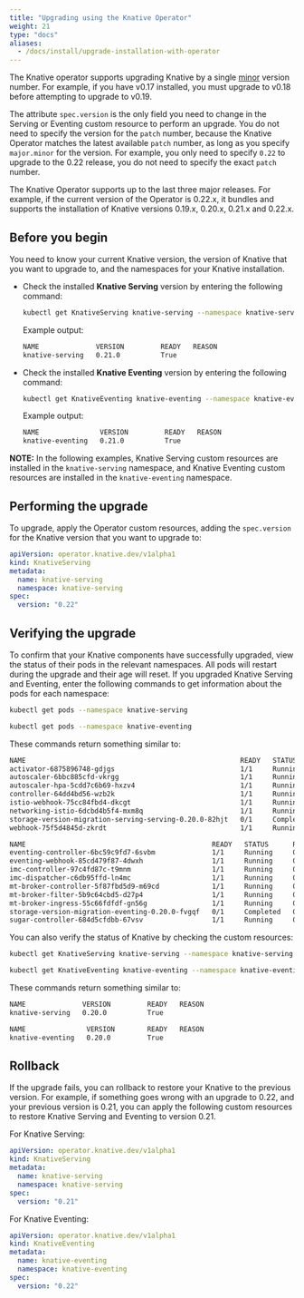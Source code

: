 ```yaml
---
title: "Upgrading using the Knative Operator"
weight: 21
type: "docs"
aliases:
  - /docs/install/upgrade-installation-with-operator
---
```


The Knative operator supports upgrading Knative by a single [minor](https://semver.org/) version number. For example, if you have v0.17 installed, you must upgrade to v0.18 before attempting to upgrade to v0.19.

The attribute `spec.version` is the only field you need to change in the
Serving or Eventing custom resource to perform an upgrade. You do not need to specify the version for the `patch` number, because the Knative Operator matches the latest available `patch` number, as long as you specify `major.minor` for the version. For example, you only need to specify `0.22` to upgrade to the 0.22 release, you do not need to specify the exact `patch` number.

The Knative Operator supports up to the last three major releases. For example, if the current version of the Operator is 0.22.x, it bundles and supports the installation of Knative versions 0.19.x, 0.20.x, 0.21.x and 0.22.x.

## Before you begin

You need to know your current Knative version, the version of Knative that you want to upgrade to, and the namespaces for your Knative installation.

- Check the installed **Knative Serving** version by entering the following command:

    ```bash
    kubectl get KnativeServing knative-serving --namespace knative-serving
    ```

    Example output:

    ```bash
    NAME              VERSION         READY   REASON
    knative-serving   0.21.0          True
    ```

- Check the installed **Knative Eventing** version by entering the following command:

    ```bash
    kubectl get KnativeEventing knative-eventing --namespace knative-eventing
    ```

    Example output:

    ```bash
    NAME               VERSION         READY   REASON
    knative-eventing   0.21.0          True
    ```

**NOTE:** In the following examples, Knative Serving custom resources are installed in the `knative-serving` namespace, and  Knative Eventing custom resources are installed in the `knative-eventing` namespace.

## Performing the upgrade

To upgrade, apply the Operator custom resources, adding the `spec.version` for the Knative version that you want to upgrade to:

```yaml
apiVersion: operator.knative.dev/v1alpha1
kind: KnativeServing
metadata:
  name: knative-serving
  namespace: knative-serving
spec:
  version: "0.22"
```

## Verifying the upgrade

To confirm that your Knative components have successfully upgraded, view the status of their pods in the relevant namespaces.
All pods will restart during the upgrade and their age will reset.
If you upgraded Knative Serving and Eventing, enter the following commands to get information about the pods for each namespace:

```bash
kubectl get pods --namespace knative-serving
```

```bash
kubectl get pods --namespace knative-eventing
```

These commands return something similar to:

```bash
NAME                                                     READY   STATUS      RESTARTS   AGE
activator-6875896748-gdjgs                               1/1     Running     0          58s
autoscaler-6bbc885cfd-vkrgg                              1/1     Running     0          57s
autoscaler-hpa-5cdd7c6b69-hxzv4                          1/1     Running     0          55s
controller-64dd4bd56-wzb2k                               1/1     Running     0          57s
istio-webhook-75cc84fbd4-dkcgt                           1/1     Running     0          50s
networking-istio-6dcbd4b5f4-mxm8q                        1/1     Running     0          51s
storage-version-migration-serving-serving-0.20.0-82hjt   0/1     Completed   0          50s
webhook-75f5d4845d-zkrdt                                 1/1     Running     0          56s
```

```bash
NAME                                              READY   STATUS      RESTARTS   AGE
eventing-controller-6bc59c9fd7-6svbm              1/1     Running     0          38s
eventing-webhook-85cd479f87-4dwxh                 1/1     Running     0          38s
imc-controller-97c4fd87c-t9mnm                    1/1     Running     0          33s
imc-dispatcher-c6db95ffd-ln4mc                    1/1     Running     0          33s
mt-broker-controller-5f87fbd5d9-m69cd             1/1     Running     0          32s
mt-broker-filter-5b9c64cbd5-d27p4                 1/1     Running     0          32s
mt-broker-ingress-55c66fdfdf-gn56g                1/1     Running     0          32s
storage-version-migration-eventing-0.20.0-fvgqf   0/1     Completed   0          31s
sugar-controller-684d5cfdbb-67vsv                 1/1     Running     0          31s
```

You can also verify the status of Knative by checking the custom resources:

```bash
kubectl get KnativeServing knative-serving --namespace knative-serving
```

```bash
kubectl get KnativeEventing knative-eventing --namespace knative-eventing
```

These commands return something similar to:

```bash
NAME              VERSION         READY   REASON
knative-serving   0.20.0          True
```

```bash
NAME               VERSION        READY   REASON
knative-eventing   0.20.0         True
```

## Rollback

If the upgrade fails, you can rollback to restore your Knative to the previous version. For example, if something goes wrong with an upgrade to 0.22, and your previous version is 0.21, you can apply the following custom resources to restore Knative Serving and Eventing to version 0.21.

For Knative Serving:

```yaml
apiVersion: operator.knative.dev/v1alpha1
kind: KnativeServing
metadata:
  name: knative-serving
  namespace: knative-serving
spec:
  version: "0.21"
```

For Knative Eventing:

```yaml
apiVersion: operator.knative.dev/v1alpha1
kind: KnativeEventing
metadata:
  name: knative-eventing
  namespace: knative-eventing
spec:
  version: "0.22"
```
